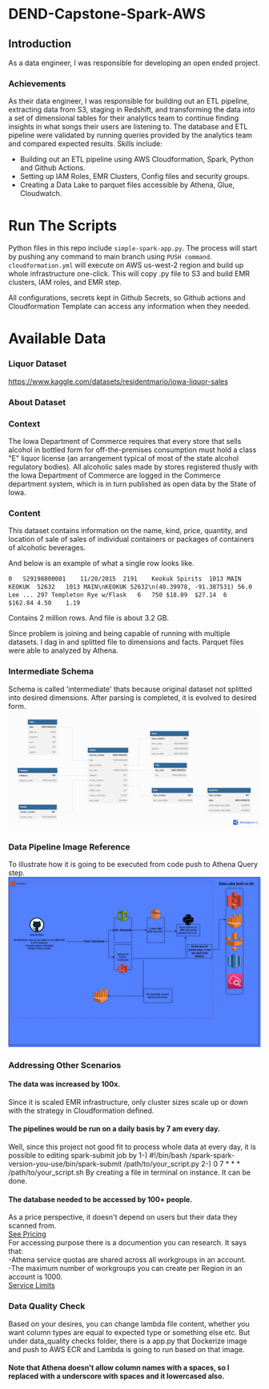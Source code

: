 # DEND-Capstone-Spark-AWS

## Introduction
As a data engineer, I was responsible for developing an open ended project. 

### Achievements
As their data engineer, I was responsible for building out an ETL pipeline, extracting data from S3, staging in Redshift, and transforming the data into a set of dimensional tables for their analytics team to continue finding insights in what songs their users are listening to. The database and ETL pipeline were validated by running queries provided by the analytics team and compared expected results.
Skills include:
* Building out an ETL pipeline using AWS Cloudformation, Spark, Python and Github Actions.
* Setting up IAM Roles, EMR Clusters, Config files and security groups.
* Creating a Data Lake to parquet files accessible by Athena, Glue, Cloudwatch.

# Run The Scripts
Python files in this repo include `simple-spark-app.py`. The process will start by pushing any command to main branch using `PUSH command`. `cloudformation.yml` will execute on AWS us-west-2 region and build up whole infrastructure one-click. This will copy .py file to S3 and build EMR clusters, IAM roles, and EMR step.

All configurations, secrets kept in Github Secrets, so Github actions and Cloudformation Template can access any information when they needed.

# Available Data
### Liquor Dataset
https://www.kaggle.com/datasets/residentmario/iowa-liquor-sales
### About Dataset
### Context
The Iowa Department of Commerce requires that every store that sells alcohol in bottled form for off-the-premises consumption must hold a class "E" liquor license (an arrangement typical of most of the state alcohol regulatory bodies). All alcoholic sales made by stores registered thusly with the Iowa Department of Commerce are logged in the Commerce department system, which is in turn published as open data by the State of Iowa.

### Content
This dataset contains information on the name, kind, price, quantity, and location of sale of sales of individual containers or packages of containers of alcoholic beverages.

And below is an example of what a single row looks like.


```
0	S29198800001	11/20/2015	2191	Keokuk Spirits	1013 MAIN	KEOKUK	52632	1013 MAIN\nKEOKUK 52632\n(40.39978, -91.387531)	56.0	Lee	...	297	Templeton Rye w/Flask	6	750	$18.09	$27.14	6	$162.84	4.50	1.19
```
Contains 2 million rows. And file is about 3.2 GB. 

Since problem is joining and being capable of running with multiple datasets. I dag in and splitted file to dimensions and facts. Parquet files were able to analyzed by Athena.

### Intermediate Schema
Schema is called 'intermediate' thats because original dataset not splitted into desired dimensions. After parsing is completed, it is evolved to desired form.
![Alt text](/images/schema/schema.png?raw=true "Optional Title")

### Data Pipeline Image Reference
To illustrate how it is going to be executed from code push to Athena Query step.
![Alt text](/images/pipeline/pipeline.png?raw=true "Optional Title")

### Addressing Other Scenarios
#### The data was increased by 100x.
Since it is scaled EMR infrastructure, only cluster sizes scale up or down with the strategy in Cloudformation defined.
#### The pipelines would be run on a daily basis by 7 am every day.
Well, since this project not good fit to process whole data at every day, it is possible to editing spark-submit job by 
1-) 
#!/bin/bash 
/spark-spark-version-you-use/bin/spark-submit /path/to/your_script.py
2-) 0 7 * * * /path/to/your_script.sh
By creating a file in terminal on instance. It can be done.
#### The database needed to be accessed by 100+ people.
As a price perspective, it doesn't depend on users but their data they scanned from.<br />
[See Pricing](https://aws.amazon.com/athena/pricing/)<br />
For accessing purpose there is a documention you can research. It says that: <br />
-Athena service quotas are shared across all workgroups in an account.<br />
-The maximum number of workgroups you can create per Region in an account is 1000.<br />
[Service Limits](https://docs.aws.amazon.com/athena/latest/ug/service-limits.html)


### Data Quality Check
Based on your desires, you can change lambda file content, whether you want column types are equal to expected type or something else etc. But under data_quality checks folder, there is a app.py that Dockerize image and push to AWS ECR and Lambda is going to run based on that image. 

#### Note that Athena doesn't allow column names with a spaces, so I replaced with a underscore with spaces and it lowercased also.
